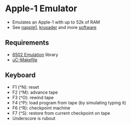 Apple-1 Emulator
================
- Emulates an Apple-1 with up to 52k of RAM
- See [napple1](https://github.com/nobuh/napple1),
[krusader](http://school.anhb.uwa.edu.au/personalpages/kwessen/apple1/Krusader.htm)
and more [software](http://www.willegal.net/appleii/apple1-software.htm)

Requirements
------------
- [6502 Emulation](https://github.com/jscrane/r65emu) library
- [uC-Makefile](https://github.com/jscrane/uC-Makefile)

Keyboard
--------
- F1 (^N): reset
- F2 (^M): advance tape
- F3 (^O): rewind tape
- F4 (^P): load program from tape (by simulating typing it)
- F6 (^R): checkpoint machine
- F7 (^S): restore from current checkpoint on tape
- Underscore is rubout
